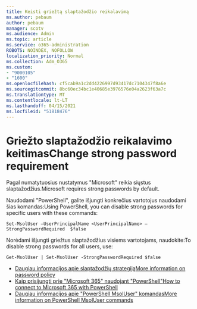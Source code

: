 ```yaml
---
title: Keisti griežtą slaptažodžio reikalavimą
ms.author: pebaum
author: pebaum
manager: scotv
ms.audience: Admin
ms.topic: article
ms.service: o365-administration
ROBOTS: NOINDEX, NOFOLLOW
localization_priority: Normal
ms.collection: Adm_O365
ms.custom:
- "9000105"
- "1600"
ms.openlocfilehash: cf5cab9a1c2dd4226997d93417dc7104347f8a6e
ms.sourcegitcommit: 8bc60ec34bc1e40685e3976576e04a2623f63a7c
ms.translationtype: MT
ms.contentlocale: lt-LT
ms.lasthandoff: 04/15/2021
ms.locfileid: "51818476"
---
```

# <a name="change-strong-password-requirement"></a><span data-ttu-id="11efe-102">Griežto slaptažodžio reikalavimo keitimas</span><span class="sxs-lookup"><span data-stu-id="11efe-102">Change strong password requirement</span></span>

<span data-ttu-id="11efe-103">Pagal numatytuosius nustatymus "Microsoft" reikia siųstus slaptažodžius.</span><span class="sxs-lookup"><span data-stu-id="11efe-103">Microsoft requires strong passwords by default.</span></span>

<span data-ttu-id="11efe-104">Naudodami "PowerShell", galite išjungti konkrečius vartotojus naudodami šias komandas:</span><span class="sxs-lookup"><span data-stu-id="11efe-104">Using PowerShell, you can disable strong passwords for specific users with these commands:</span></span>

`Set-MsolUser –UserPrincipalName <UserPrincipalName> –StrongPasswordRequired  $false`

<span data-ttu-id="11efe-105">Norėdami išjungti griežtus slaptažodžius visiems vartotojams, naudokite:</span><span class="sxs-lookup"><span data-stu-id="11efe-105">To disable strong passwords for all users, use:</span></span>

`Get-MsolUser | Set-MsolUser -StrongPasswordRequired $false`

- [<span data-ttu-id="11efe-106">Daugiau informacijos apie slaptažodžių strategiją</span><span class="sxs-lookup"><span data-stu-id="11efe-106">More information on password policy</span></span>](https://docs.microsoft.com/azure/active-directory/authentication/concept-sspr-policy#password-policies-that-only-apply-to-cloud-user-accounts)
- [<span data-ttu-id="11efe-107">Kaip prisijungti prie "Microsoft 365" naudojant "PowerShell"</span><span class="sxs-lookup"><span data-stu-id="11efe-107">How to connect to Microsoft 365 with PowerShell</span></span>](https://docs.microsoft.com/office365/enterprise/powershell/connect-to-office-365-powershell#connect-with-the-microsoft-azure-active-directory-module-for-windows-powershell)
- [<span data-ttu-id="11efe-108">Daugiau informacijos apie "PowerShell MsolUser" komandas</span><span class="sxs-lookup"><span data-stu-id="11efe-108">More information on PowerShell MsolUser commands</span></span>](https://docs.microsoft.com/powershell/module/msonline/set-msoluser?view=azureadps-1.0)
